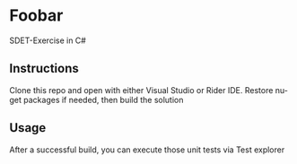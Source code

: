 # Foobar

SDET-Exercise in C#

## Instructions

Clone this repo and open with either Visual Studio or Rider IDE. Restore nu-get packages if needed, then build the solution

## Usage

After a successful build, you can execute those unit tests via Test explorer  